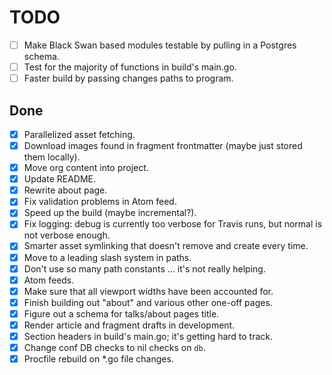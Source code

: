 # TODO

* [ ] Make Black Swan based modules testable by pulling in a Postgres schema.
* [ ] Test for the majority of functions in build's main.go.
* [ ] Faster build by passing changes paths to program.

## Done

* [x] Parallelized asset fetching.
* [x] Download images found in fragment frontmatter (maybe just stored them
  locally).
* [x] Move org content into project.
* [x] Update README.
* [x] Rewrite about page.
* [x] Fix validation problems in Atom feed.
* [x] Speed up the build (maybe incremental?).
* [x] Fix logging: debug is currently too verbose for Travis runs, but normal
  is not verbose enough.
* [x] Smarter asset symlinking that doesn't remove and create every time.
* [x] Move to a leading slash system in paths.
* [x] Don't use so many path constants ... it's not really helping.
* [x] Atom feeds.
* [x] Make sure that all viewport widths have been accounted for.
* [x] Finish building out "about" and various other one-off pages.
* [x] Figure out a schema for talks/about pages title.
* [x] Render article and fragment drafts in development.
* [x] Section headers in build's main.go; it's getting hard to track.
* [x] Change conf DB checks to nil checks on `db`.
* [x] Procfile rebuild on *.go file changes.
